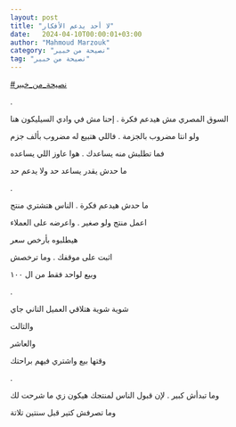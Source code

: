 ```yaml
---
layout: post
title: "لا أحد يدعم الأفكار"
date:   2024-04-10T00:00:01+03:00
author: "Mahmoud Marzouk"
category: "نصيحة من خبير"
tag: "نصيحة من خبير"
---
```



[<u>\#نصيحة\_من\_خبير</u>](https://www.facebook.com/hashtag/%D9%86%D8%B5%D9%8A%D8%AD%D8%A9_%D9%85%D9%86_%D8%AE%D8%A8%D9%8A%D8%B1?__eep__=6&__cft__%5b0%5d=AZWX84lpRuwbm1nXiOnYWNgjfSjTiro-jJzf-79X3Utrf_a6PSTbqDUQw4gt9kaOplT0gp8QmzCmJVYzCuqFvAMr76uqgkAxOrVEphlOimpp7lqqdE-ZhW8Psv5gpWWRNMpo8mTvCCfFQdZMhrhp7I4t0K2aCSxRjecup7ybLNeQOQ&__tn__=*NK-R)

.

السوق المصري مش هيدعم فكرة . إحنا مش في وادي السيليكون
هنا

ولو انتا مضروب بالجزمة . فاللي هتبيع له مضروب بألف
جزم

فما تطلبش منه يساعدك . هوا عاوز اللي يساعده

ما حدش يقدر يساعد حد ولا يدعم حد

.

ما حدش هيدعم فكرة . الناس هتشتري منتج

اعمل منتج ولو صغير . واعرضه على العملاء

هيطلبوه بأرخص سعر

اثبت على موقفك . وما ترخصش

وبيع لواحد فقط من ال ١٠٠

.

شوية شوية هتلاقي العميل التاني جاي

والتالت

والعاشر

وقتها بيع واشتري فيهم براحتك

.

وما تبدأش كبير . لإن قبول الناس لمنتجك هيكون زي ما شرحت
لك

وما تصرفش كتير قبل سنتين تلاتة
